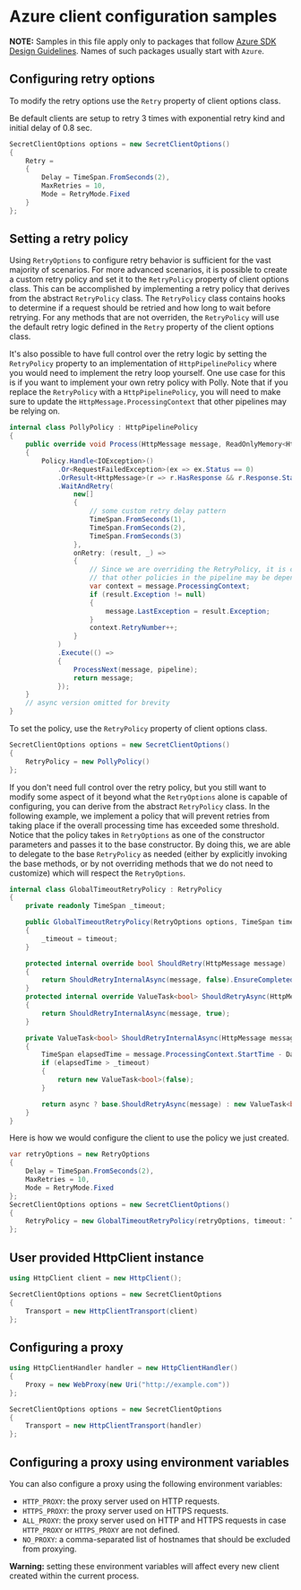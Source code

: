 # Azure client configuration samples

**NOTE:** Samples in this file apply only to packages that follow [Azure SDK Design Guidelines](https://azure.github.io/azure-sdk/dotnet_introduction.html). Names of such packages usually start with `Azure`.

## Configuring retry options

To modify the retry options use the `Retry` property of client options class.

Be default clients are setup to retry 3 times with exponential retry kind and initial delay of 0.8 sec.

```C# Snippet:RetryOptions
SecretClientOptions options = new SecretClientOptions()
{
    Retry =
    {
        Delay = TimeSpan.FromSeconds(2),
        MaxRetries = 10,
        Mode = RetryMode.Fixed
    }
};
```

## Setting a retry policy

Using `RetryOptions` to configure retry behavior is sufficient for the vast majority of scenarios. For more advanced scenarios, it is possible to create a custom retry policy and set it to the `RetryPolicy` property of client options class. This can be accomplished by implementing a retry policy that derives from the abstract `RetryPolicy` class. The `RetryPolicy` class contains hooks to determine if a request should be retried and how long to wait before retrying. For any methods that are not overriden, the `RetryPolicy` will use the default retry logic defined in the `Retry` property of the client options class.


It's also possible to have full control over the retry logic by setting the `RetryPolicy` property to an implementation of `HttpPipelinePolicy` where you would need to implement the retry loop yourself. One use case for this is if you want to implement your own retry policy with Polly. Note that if you replace the `RetryPolicy` with a `HttpPipelinePolicy`, you will need to make sure to update the `HttpMessage.ProcessingContext` that other pipelines may be relying on.

```C# Snippet:PollyPolicy
internal class PollyPolicy : HttpPipelinePolicy
{
    public override void Process(HttpMessage message, ReadOnlyMemory<HttpPipelinePolicy> pipeline)
    {
        Policy.Handle<IOException>()
            .Or<RequestFailedException>(ex => ex.Status == 0)
            .OrResult<HttpMessage>(r => r.HasResponse && r.Response.Status >= 400)
            .WaitAndRetry(
                new[]
                {
                    // some custom retry delay pattern
                    TimeSpan.FromSeconds(1),
                    TimeSpan.FromSeconds(2),
                    TimeSpan.FromSeconds(3)
                },
                onRetry: (result, _) =>
                {
                    // Since we are overriding the RetryPolicy, it is our responsibility to maintain the ProcessingContext
                    // that other policies in the pipeline may be depending on.
                    var context = message.ProcessingContext;
                    if (result.Exception != null)
                    {
                        message.LastException = result.Exception;
                    }
                    context.RetryNumber++;
                }
            )
            .Execute(() =>
            {
                ProcessNext(message, pipeline);
                return message;
            });
    }
    // async version omitted for brevity
}
```

To set the policy, use the `RetryPolicy` property of client options class.
```C# Snippet:SetPollyRetryPolicy
SecretClientOptions options = new SecretClientOptions()
{
    RetryPolicy = new PollyPolicy()
};
```

If you don't need full control over the retry policy, but you still want to modify some aspect of it beyond what the `RetryOptions` alone is capable of configuring, you can derive from the abstract `RetryPolicy` class. In the following example, we implement a policy that will prevent retries from taking place if the overall processing time has exceeded some threshold. Notice that the policy takes in `RetryOptions` as one of the constructor parameters and passes it to the base constructor. By doing this, we are able to delegate to the base `RetryPolicy` as needed (either by explicitly invoking the base methods, or by not overriding methods that we do not need to customize) which will respect the `RetryOptions`.

```C# Snippet:GlobalTimeoutRetryPolicy
internal class GlobalTimeoutRetryPolicy : RetryPolicy
{
    private readonly TimeSpan _timeout;

    public GlobalTimeoutRetryPolicy(RetryOptions options, TimeSpan timeout) : base(options)
    {
        _timeout = timeout;
    }

    protected internal override bool ShouldRetry(HttpMessage message)
    {
        return ShouldRetryInternalAsync(message, false).EnsureCompleted();
    }
    protected internal override ValueTask<bool> ShouldRetryAsync(HttpMessage message)
    {
        return ShouldRetryInternalAsync(message, true);
    }

    private ValueTask<bool> ShouldRetryInternalAsync(HttpMessage message, bool async)
    {
        TimeSpan elapsedTime = message.ProcessingContext.StartTime - DateTimeOffset.UtcNow;
        if (elapsedTime > _timeout)
        {
            return new ValueTask<bool>(false);
        }

        return async ? base.ShouldRetryAsync(message) : new ValueTask<bool>(base.ShouldRetry(message));
    }
}
```

Here is how we would configure the client to use the policy we just created.

```C# Snippet:SetGlobalTimeoutRetryPolicy
var retryOptions = new RetryOptions
{
    Delay = TimeSpan.FromSeconds(2),
    MaxRetries = 10,
    Mode = RetryMode.Fixed
};
SecretClientOptions options = new SecretClientOptions()
{
    RetryPolicy = new GlobalTimeoutRetryPolicy(retryOptions, timeout: TimeSpan.FromSeconds(30))
};
```

## User provided HttpClient instance

```C# Snippet:SettingHttpClient
using HttpClient client = new HttpClient();

SecretClientOptions options = new SecretClientOptions
{
    Transport = new HttpClientTransport(client)
};
```

## Configuring a proxy

```C# Snippet:HttpClientProxyConfiguration
using HttpClientHandler handler = new HttpClientHandler()
{
    Proxy = new WebProxy(new Uri("http://example.com"))
};

SecretClientOptions options = new SecretClientOptions
{
    Transport = new HttpClientTransport(handler)
};
```

## Configuring a proxy using environment variables

You can also configure a proxy using the following environment variables:

* `HTTP_PROXY`: the proxy server used on HTTP requests.
* `HTTPS_PROXY`: the proxy server used on HTTPS requests.
* `ALL_PROXY`: the proxy server used on HTTP and HTTPS requests in case `HTTP_PROXY` or `HTTPS_PROXY` are not defined.
* `NO_PROXY`: a comma-separated list of hostnames that should be excluded from proxying.

**Warning:** setting these environment variables will affect every new client created within the current process.
